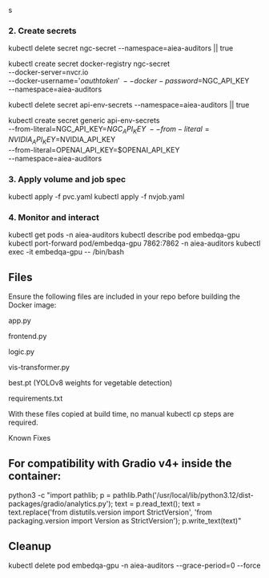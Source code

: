 s

### 2. Create secrets

kubectl delete secret ngc-secret --namespace=aiea-auditors || true

kubectl create secret docker-registry ngc-secret \
  --docker-server=nvcr.io \
  --docker-username='$oauthtoken' \
  --docker-password=$NGC_API_KEY \
  --namespace=aiea-auditors

kubectl delete secret api-env-secrets --namespace=aiea-auditors || true

kubectl create secret generic api-env-secrets \
  --from-literal=NGC_API_KEY=$NGC_API_KEY \
  --from-literal=NVIDIA_API_KEY=$NVIDIA_API_KEY \
  --from-literal=OPENAI_API_KEY=$OPENAI_API_KEY \
  --namespace=aiea-auditors
  
### 3. Apply volume and job spec

kubectl apply -f pvc.yaml
kubectl apply -f nvjob.yaml

### 4. Monitor and interact

kubectl get pods -n aiea-auditors
kubectl describe pod embedqa-gpu
kubectl port-forward pod/embedqa-gpu 7862:7862 -n aiea-auditors
kubectl exec -it embedqa-gpu -- /bin/bash


## Files

Ensure the following files are included in your repo before building the Docker image:

app.py

frontend.py

logic.py

vis-transformer.py

best.pt (YOLOv8 weights for vegetable detection)

requirements.txt

With these files copied at build time, no manual kubectl cp steps are required.

Known Fixes

## For compatibility with Gradio v4+ inside the container:

python3 -c "import pathlib; p = pathlib.Path('/usr/local/lib/python3.12/dist-packages/gradio/analytics.py'); text = p.read_text(); text = text.replace('from distutils.version import StrictVersion', 'from packaging.version import Version as StrictVersion'); p.write_text(text)"

## Cleanup

kubectl delete pod embedqa-gpu -n aiea-auditors --grace-period=0 --force